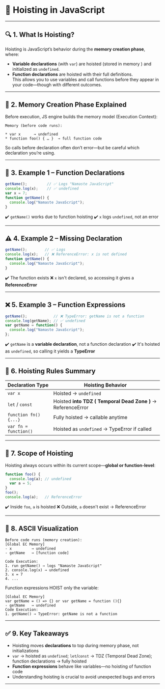 # 📘 Hoisting in JavaScript

---

## 🔍 1. What Is Hoisting?
Hoisting is JavaScript’s behavior during the **memory creation phase**, where:
- **Variable declarations** (with `var`) are hoisted (stored in memory ) and initialized as `undefined`.
- **Function declarations** are hoisted with their full definitions.  
This allows you to use variables and call functions before they appear in your code—though with different outcomes.

---

## 🧠 2. Memory Creation Phase Explained
Before execution, JS engine builds the memory model (Execution Context):
```
Memory (before code runs):

* var x      → undefined
* function foo() { … }  → full function code

````
So calls before declaration often don’t error—but be careful which declaration you’re using.

---

## 🧩 3. Example 1 – Function Declarations
```js
getName();         // ✅ Logs "Namaste JavaScript"
console.log(x);    // ✅ undefined
var x = 7;
function getName() {
  console.log("Namaste JavaScript");
}
````
✔️ `getName()` works due to function hoisting
✔️ `x` logs `undefined`, not an error

---

## ⚠️ 4. Example 2 – Missing Declaration

```js
getName();        // ✅ Logs
console.log(x);   // ❌ ReferenceError: x is not defined
function getName() {
  console.log("Namaste JavaScript");
}
```
✔️ The function exists
❌ `x` isn't declared, so accessing it gives a **ReferenceError**

---

## ❌ 5. Example 3 – Function Expressions
```js
getName();            // ❌ TypeError: getName is not a function
console.log(getName); // ✅ undefined
var getName = function() {
  console.log("Namaste JavaScript");
};
```
✔️ `getName` is a **variable declaration**, not a function declaration
✔️ It's hoisted as `undefined`, so calling it yields a **TypeError**

---

## 📌 6. Hoisting Rules Summary

| Declaration Type      | Hoisting Behavior                            |
| --------------------- | -------------------------------------------- |
| `var x`               | Hoisted → `undefined`                        |
| `let` / `const`       | Hoisted **into TDZ ( Temporal Dead Zone )** → ReferenceError        |
| `function fn() {...}` | Fully hoisted → callable anytime             |
| `var fn = function()` | Hoisted as `undefined` → TypeError if called |

---

## 🌊 7. Scope of Hoisting
Hoisting always occurs within its current scope—**global or function-level**:
```js
function foo() {
  console.log(a); // undefined
  var a = 5;
}
foo();
console.log(a);   // ReferenceError
```
✔️ Inside `foo`, `a` is hoisted
❌ Outside, `a` doesn't exist → ReferenceError

---

## 🔁 8. ASCII Visualization

```
Before code runs (memory creation):
[Global EC Memory]
- x         → undefined
- getName   → [function code]

Code Execution:
1. run getName() → logs "Namaste JavaScript"
2. console.log(x) → undefined
3. x = 7
4. ...
```
Function expressions HOIST only the variable:

```
[Global EC Memory]
var getName = () => {} or var getName = function (){}
- getName   → undefined
Code Execution:
1. getName() → TypeError: getName is not a function
```

---

## ✅ 9. Key Takeaways
* Hoisting moves **declarations** to top during memory phase, not initializations
* `var` → hoisted as `undefined`; `let`/`const` → TDZ (Temporal Dead Zone); function declarations → fully hoisted
* **Function expressions** behave like variables—no hoisting of function code
* Understanding hoisting is crucial to avoid unexpected bugs and errors

---
